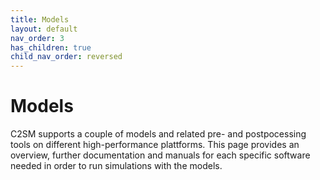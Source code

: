 ```yaml
---
title: Models
layout: default
nav_order: 3
has_children: true
child_nav_order: reversed
---
```


# Models

C2SM supports a couple of models and related pre- and postpocessing tools on different high-performance plattforms. This page provides an overview, further documentation and manuals for each specific software needed in order to run simulations with the models.

